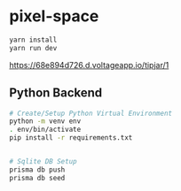 # pixel-space

```bash
yarn install
yarn run dev
```

https://68e894d726.d.voltageapp.io/tipjar/1



## Python Backend

```bash
# Create/Setup Python Virtual Environment
python -m venv env
. env/bin/activate
pip install -r requirements.txt


# Sqlite DB Setup
prisma db push
prisma db seed
```